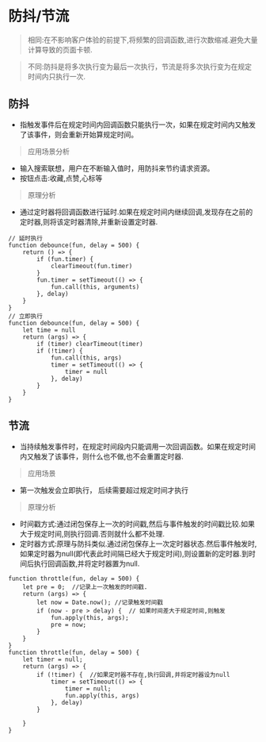 # 防抖/节流
> 相同:在不影响客户体验的前提下,将频繁的回调函数,进行次数缩减.避免大量计算导致的页面卡顿.

> 不同:防抖是将多次执行变为最后一次执行，节流是将多次执行变为在规定时间内只执行一次.

## 防抖
- 指触发事件后在规定时间内回调函数只能执行一次，如果在规定时间内又触发了该事件，则会重新开始算规定时间。

> 应用场景分析
- 输入搜索联想，用户在不断输入值时，用防抖来节约请求资源。
- 按钮点击:收藏,点赞,心标等
> 原理分析
- 通过定时器将回调函数进行延时.如果在规定时间内继续回调,发现存在之前的定时器,则将该定时器清除,并重新设置定时器.
```
// 延时执行
function debounce(fun, delay = 500) {
    return () => {
        if (fun.timer) {
            clearTimeout(fun.timer)
        }
        fun.timer = setTimeout(() => {
            fun.call(this, arguments)
        }, delay)
    }
}
// 立即执行
function debounce(fun, delay = 500) {
	let time = null
	return (args) => {
        if (timer) clearTimeout(timer)
		if (!timer) {
			fun.call(this, args)
			timer = setTimeout(() => {
				timer = null
			}, delay)
		}
	}
}
```
## 节流
- 当持续触发事件时，在规定时间段内只能调用一次回调函数。如果在规定时间内又触发了该事件，则什么也不做,也不会重置定时器.
> 应用场景
- 第一次触发会立即执行， 后续需要超过规定时间才执行
> 原理分析
- 时间戳方式:通过闭包保存上一次的时间戳,然后与事件触发的时间戳比较.如果大于规定时间,则执行回调.否则就什么都不处理.
- 定时器方式:原理与防抖类似.通过闭包保存上一次定时器状态.然后事件触发时,如果定时器为null(即代表此时间隔已经大于规定时间),则设置新的定时器.到时间后执行回调函数,并将定时器置为null.
```
function throttle(fun, delay = 500) {
    let pre = 0;  //记录上一次触发的时间戳.
    return (args) => {
        let now = Date.now(); //记录触发时间戳
        if (now - pre > delay) {  // 如果时间差大于规定时间,则触发
            fun.apply(this, args);
            pre = now;
        }
    }
}
function throttle(fun, delay = 500) {
    let timer = null;
    return (args) => {
        if (!timer) {  //如果定时器不存在,执行回调,并将定时器设为null
            timer = setTimeout(() => {
                timer = null;
                fun.apply(this, args)
            }, delay)
        }

    }
}
```